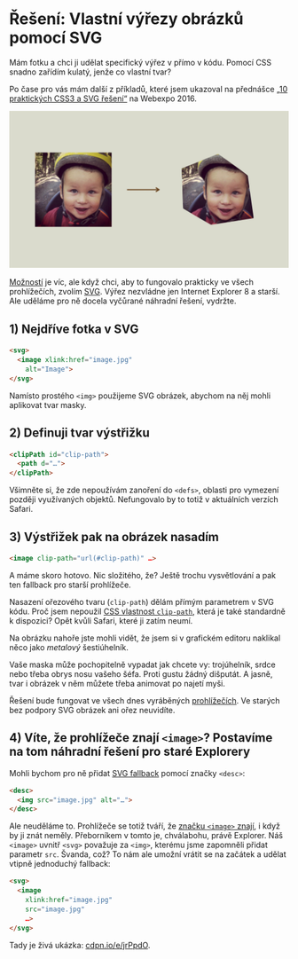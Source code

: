 # Řešení: Vlastní výřezy obrázků pomocí SVG

Mám fotku a chci ji udělat specifický výřez v přímo v kódu. Pomocí CSS snadno zařídím kulatý, jenže co vlastní tvar? 

<!-- AdSnippet -->

Po čase pro vás mám další z příkladů, které jsem ukazoval na přednášce [„10 praktických CSS3 a SVG řešení“](https://www.vzhurudolu.cz/prednaska/webexpo-2016-246) na Webexpo 2016.

![Vlastní výřez pomocí SVG](dist/images/original/reseni-svg-vyrezy.jpg)

[Možností](https://codepen.io/yoksel/full/fsdbu/) je víc, ale když chci, aby to fungovalo prakticky ve všech prohlížečích, zvolím [SVG](svg.md). Výřez nezvládne jen Internet Explorer 8 a starší. Ale uděláme pro ně docela vyčůrané náhradní řešení, vydržte.


## 1) Nejdříve fotka v SVG

```html
<svg>
  <image xlink:href="image.jpg" 
    alt="Image">  
</svg>
```

Namísto prostého `<img>` použijeme SVG obrázek, abychom na něj mohli aplikovat tvar masky.


## 2) Definuji tvar výstřižku

```html
<clipPath id="clip-path">
  <path d="…">
</clipPath>
```

Všimněte si, že zde nepoužívám zanoření do `<defs>`, oblasti pro vymezení později využívaných objektů. Nefungovalo by to totiž v aktuálních verzích Safari.


## 3) Výstřižek pak na obrázek nasadím

```html
<image clip-path="url(#clip-path)" …>
```

A máme skoro hotovo. Nic složitého, že? Ještě trochu vysvětlování a pak ten fallback pro starší prohlížeče.

Nasazení ořezového tvaru (`clip-path`) dělám přímým parametrem v SVG kódu. Proč jsem nepoužil [CSS vlastnost `clip-path`](https://codepen.io/machal/pen/qRPbYZ), která je také standardně k dispozici? Opět kvůli Safari, které ji zatím neumí.

<!-- AdSnippet -->

Na obrázku nahoře jste mohli vidět, že jsem si v grafickém editoru naklikal něco jako *metalový* šestiúhelník. 

Vaše maska může pochopitelně vypadat jak chcete vy: trojúhelník, srdce nebo třeba obrys nosu vašeho šéfa. Proti gustu žádný dišputát. A jasně, tvar i obrázek v něm můžete třeba animovat po najetí myši.

Řešení bude fungovat ve všech dnes vyráběných [prohlížečích](prohlizece.md). Ve starých bez podpory SVG obrázek ani ořez neuvidíte.

## 4) Víte, že prohlížeče znají `<image>`? Postavíme na tom náhradní řešení pro staré Explorery

Mohli bychom pro ně přidat [SVG fallback](svg-fallbacky.md) pomocí značky `<desc>`:

```html
<desc>
  <img src="image.jpg" alt="…">
</desc>  
```

Ale neuděláme to. Prohlížeče se totiž tváří, že [značku `<image>` znají](https://jakearchibald.com/2013/having-fun-with-image/), i když by ji znát neměly. Přeborníkem v tomto je, chválabohu, právě Explorer. Náš `<image>` uvnitř `<svg>` považuje za `<img>`, kterému jsme zapomněli přidat parametr `src`. Švanda, což? To nám ale umožní vrátit se na začátek a udělat vtipně jednoduchý fallback:

```html
<svg>
  <image 
    xlink:href="image.jpg" 
    src="image.jpg" 
    …>  
</svg>
```

Tady je živá ukázka: [cdpn.io/e/jrPpdO](https://codepen.io/machal/pen/jrPpdO).

